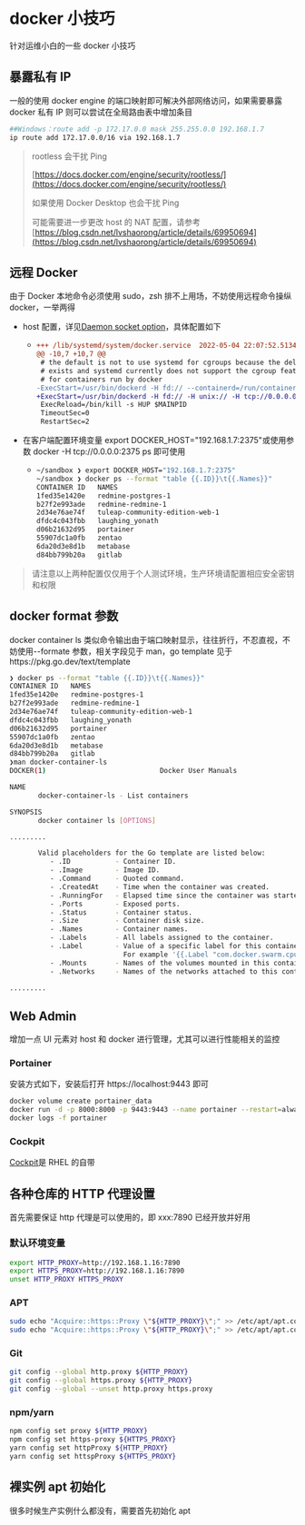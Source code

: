 # docker 小技巧

针对运维小白的一些 docker 小技巧

## 暴露私有 IP

一般的使用 docker engine 的端口映射即可解决外部网络访问，如果需要暴露 docker 私有 IP 则可以尝试在全局路由表中增加条目

```bash
##Windows：route add -p 172.17.0.0 mask 255.255.0.0 192.168.1.7
ip route add 172.17.0.0/16 via 192.168.1.7
```

> rootless 会干扰 Ping
>
> [https://docs.docker.com/engine/security/rootless/](https://docs.docker.com/engine/security/rootless/)
>
> 如果使用 Docker Desktop 也会干扰 Ping
>
> 可能需要进一步更改 host 的 NAT 配置，请参考[https://blog.csdn.net/lvshaorong/article/details/69950694](https://blog.csdn.net/lvshaorong/article/details/69950694)

## 远程 Docker

由于 Docker 本地命令必须使用 sudo，zsh 排不上用场，不妨使用远程命令操纵 docker，一举两得

- host 配置，详见[Daemon socket option](https://docs.docker.com/engine/reference/commandline/dockerd/#daemon-socket-optionhttps://docs.docker.com/engine/reference/commandline/dockerd/#daemon-socket-option)，具体配置如下

  - ```diff
    +++ /lib/systemd/system/docker.service  2022-05-04 22:07:52.513494783 +0800
    @@ -10,7 +10,7 @@
     # the default is not to use systemd for cgroups because the delegate issues still
     # exists and systemd currently does not support the cgroup feature set required
     # for containers run by docker
    -ExecStart=/usr/bin/dockerd -H fd:// --containerd=/run/containerd/containerd.sock
    +ExecStart=/usr/bin/dockerd -H fd:// -H unix:// -H tcp://0.0.0.0:2375 --containerd=/run/containerd/containerd.sock
     ExecReload=/bin/kill -s HUP $MAINPID
     TimeoutSec=0
     RestartSec=2
    ```

- 在客户端配置环境变量 export DOCKER_HOST="192.168.1.7:2375"或使用参数 docker -H tcp://0.0.0.0:2375 ps 即可使用

  - ```bash
    ~/sandbox ❯ export DOCKER_HOST="192.168.1.7:2375"
    ~/sandbox ❯ docker ps --format "table {{.ID}}\t{{.Names}}"
    CONTAINER ID   NAMES
    1fed35e1420e   redmine-postgres-1
    b27f2e993ade   redmine-redmine-1
    2d34e76ae74f   tuleap-community-edition-web-1
    dfdc4c043fbb   laughing_yonath
    d06b21632d95   portainer
    55907dc1a0fb   zentao
    6da20d3e8d1b   metabase
    d84bb799b20a   gitlab
    ```

> 请注意以上两种配置仅仅用于个人测试环境，生产环境请配置相应安全密钥和权限

## docker format 参数

docker container ls 类似命令输出由于端口映射显示，往往折行，不忍直视，不妨使用--formate 参数，相关字段见于 man，go template 见于https://pkg.go.dev/text/template

```bash
❯ docker ps --format "table {{.ID}}\t{{.Names}}"
CONTAINER ID   NAMES
1fed35e1420e   redmine-postgres-1
b27f2e993ade   redmine-redmine-1
2d34e76ae74f   tuleap-community-edition-web-1
dfdc4c043fbb   laughing_yonath
d06b21632d95   portainer
55907dc1a0fb   zentao
6da20d3e8d1b   metabase
d84bb799b20a   gitlab
❯man docker-container-ls
DOCKER(1)                            Docker User Manuals                           DOCKER(1)

NAME
       docker-container-ls - List containers

SYNOPSIS
       docker container ls [OPTIONS]

.........

       Valid placeholders for the Go template are listed below:
          - .ID           - Container ID.
          - .Image        - Image ID.
          - .Command      - Quoted command.
          - .CreatedAt    - Time when the container was created.
          - .RunningFor   - Elapsed time since the container was started.
          - .Ports        - Exposed ports.
          - .Status       - Container status.
          - .Size         - Container disk size.
          - .Names        - Container names.
          - .Labels       - All labels assigned to the container.
          - .Label        - Value of a specific label for this container.
                            For example '{{.Label "com.docker.swarm.cpu"}}'.
          - .Mounts       - Names of the volumes mounted in this container.
          - .Networks     - Names of the networks attached to this container.

.........
```

## Web Admin

增加一点 UI 元素对 host 和 docker 进行管理，尤其可以进行性能相关的监控

### Portainer

安装方式如下，安装后打开 https://localhost:9443 即可

```bash
docker volume create portainer_data
docker run -d -p 8000:8000 -p 9443:9443 --name portainer --restart=always -v /var/run/docker.sock:/var/run/docker.sock -v portainer_data:/data portainer/portainer-ce:2.11.1
docker logs -f portainer
```

### Cockpit

[Cockpit](https://cockpit-project.org/)是 RHEL 的自带

## 各种仓库的 HTTP 代理设置

首先需要保证 http 代理是可以使用的，即 xxx:7890 已经开放并好用

### 默认环境变量

```bash
export HTTP_PROXY=http://192.168.1.16:7890
export HTTPS_PROXY=http://192.168.1.16:7890
unset HTTP_PROXY HTTPS_PROXY
```

### APT

```bash
sudo echo "Acquire::https::Proxy \"${HTTP_PROXY}\";" >> /etc/apt/apt.conf.d/proxy.conf
sudo echo "Acquire::https::Proxy \"${HTTP_PROXY}\";" >> /etc/apt/apt.conf.d/proxy.conf
```

### Git

```bash
git config --global http.proxy ${HTTP_PROXY}
git config --global https.proxy ${HTTP_PROXY}
git config --global --unset http.proxy https.proxy
```

### npm/yarn

```bash
npm config set proxy ${HTTP_PROXY}
npm config set https-proxy ${HTTPS_PROXY}
yarn config set httpProxy ${HTTP_PROXY}
yarn config set httspProxy ${HTTPS_PROXY}
```

## 裸实例 apt 初始化

很多时候生产实例什么都没有，需要首先初始化 apt
